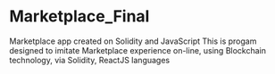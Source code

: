 # Marketplace_Final

Marketplace app created on Solidity and JavaScript
This is progam designed to  imitate Marketplace experience on-line, using Blockchain technology, via Solidity, ReactJS languages
